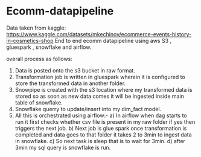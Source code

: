 # Ecomm-datapipeline
Data taken from kaggle: https://www.kaggle.com/datasets/mkechinov/ecommerce-events-history-in-cosmetics-shop
End to end ecomm datapipeline using aws S3 , gluespark , snowflake and airflow.


overall process as follows:
1) Data is posted onto the s3 bucket in raw format. 
2) Transformation job is written in gluespark wherein it is configured to store the transformed data in another folder.
3) Snowpipe is created with the s3 location where my transformed data is stored so as soon as new data comes it will be ingested inside main table of snowflake.
4) Snowflake querry to update/insert into my dim_fact model.
5) All this is orchestrated using airflow:-
    a) In airflow when dag starts to run it first checks whether csv file is present in my raw folder if yes then triggers the next job.
    b) Next job is glue spark once transformation is completed and data goes to that folder it takes 2 to 3min to ingest data in snowflake.
    c) So next task is sleep that is to wait for 3min.
    d) after 3min my sql query is snowflake is run.
